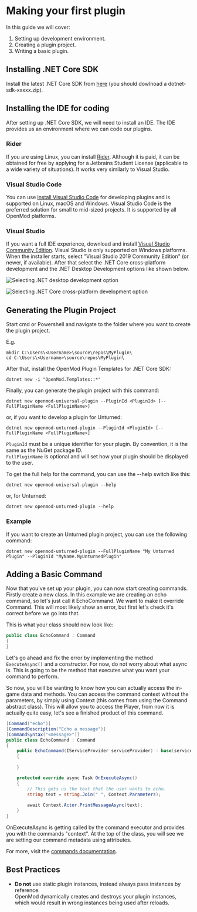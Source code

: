 # Making your first plugin

In this guide we will cover:

1. Setting up development environment.
2. Creating a plugin project.
3. Writing a basic plugin.

## Installing .NET Core SDK
Install the latest .NET Core SDK from [here](https://dotnet.microsoft.com/download/dotnet-core/3.1) (you should dowlnoad a dotnet-sdk-xxxxx.zip).

## Installing the IDE for coding
After setting up .NET Core SDK, we will need to install an IDE. The IDE provides us an environment where we can code our plugins.

### Rider
If you are using Linux, you can install [Rider](https://www.jetbrains.com/rider/). Although it is paid, it can be obtained for free by applying for a Jetbrains Student License (applicable to a wide variety of situations). It works very similarly to Visual Studio.

### Visual Studio Code
You can use [install Visual Studio Code](https://code.visualstudio.com/) for developing plugins and is supported on Linux, macOS and Windows. Visual Studio Code is the preferred solution for small to mid-sized projects. It is supported by all OpenMod platforms.

### Visual Studio
If you want a full IDE experience, download and install [Visual Studio Community Edition](https://visualstudio.microsoft.com/vs/community/). Visual Studio is only supported on Windows platforms. When the installer starts, select "Visual Studio 2019 Community Edition" (or newer, if available). After that select the .NET Core cross-platform development and the .NET Desktop Development options like shown below. 

![Selecting .NET desktop development option](https://docs.microsoft.com/en-us/visualstudio/install/media/vs2017-modify-workloads.png?view=vs-2017g)

![Selecting .NET Core cross-platform development option](https://static.packt-cdn.com/products/9781787281905/graphics/image_05_002.png)

## Generating the Plugin Project
Start cmd or Powershell and navigate to the folder where you want to create the plugin project.

E.g.
```
mkdir C:\Users\<Username>\source\repos\MyPlugin\
cd C:\Users\<Username>\source\repos\MyPlugin\
``` 

After that, install the OpenMod Plugin Templates for .NET Core SDK:
```
dotnet new -i "OpenMod.Templates::*"
```

Finally, you can generate the plugin project with this command:  
```
dotnet new openmod-universal-plugin --PluginId <PluginId> [--FullPluginName <FullPluginName>]
```

or, if you want to develop a plugin for Unturned:  
```
dotnet new openmod-unturned-plugin --PluginId <PluginId> [--FullPluginName <FullPluginName>]
```

`PluginId` must be a unique identifier for your plugin. By convention, it is the same as the NuGet package ID.  
`FullPluginName` is optional and will set how your plugin should be displayed to the user.

To get the full help for the command, you can use the --help switch like this:  
```
dotnet new openmod-universal-plugin --help
``` 

or, for Unturned:  
```
dotnet new openmod-unturned-plugin --help
``` 

### Example
If you want to create an Unturned plugin project, you can use the following command:
```
dotnet new openmod-unturned-plugin --FullPluginName "My Unturned Plugin" --PluginId "MyName.MyUnturnedPlugin"
```

## Adding a Basic Command
Now that you've set up your plugin, you can now start creating commands. Firstly create a new class. In this example we are creating an echo command, so let's just call it EchoCommand. We want to make it override Command. This will most likely show an error, but first let's check it's correct before we go into that.

This is what your class should now look like:

```c#
public class EchoCommand : Command
{
}
```

Let's go ahead and fix the error by implementing the method `ExecuteAsync()` and a constructor. For now, do not worry about what async is. This is going to be the method that executes what you want your command to perform.

So now, you will be wanting to know how you can actually access the in-game data and methods. You can access the command context without the parameters, by simply using Context (this comes from using the Command abstract class).
This will allow you to access the Player, from now it is actually quite easy, let's see a finished product of this command.

```c#
[Command("echo")]
[CommandDescription("Echo a message")]
[CommandSyntax("<message>")]
public class EchoCommand : Command
{
    public EchoCommand(IServiceProvider serviceProvider) : base(serviceProvider)
    {
            
    }

    protected override async Task OnExecuteAsync()
    {
        // This gets us the text that the user wants to echo.
        string text = string.Join(" ", Context.Parameters);
            
        await Context.Actor.PrintMessageAsync(text);
    }
}
```

OnExecuteAsync is getting called by the command executor and provides you with the commands "context". At the top of the class, you will see we are setting our command metadata using attributes.

For more, visit the [commands documentation](../commands.md).

## Best Practices
* **Do not** use static plugin instances, instead always pass instances by reference.  
OpenMod dynamically creates and destroys your plugin instances, which would result in wrong instances being used after reloads.
